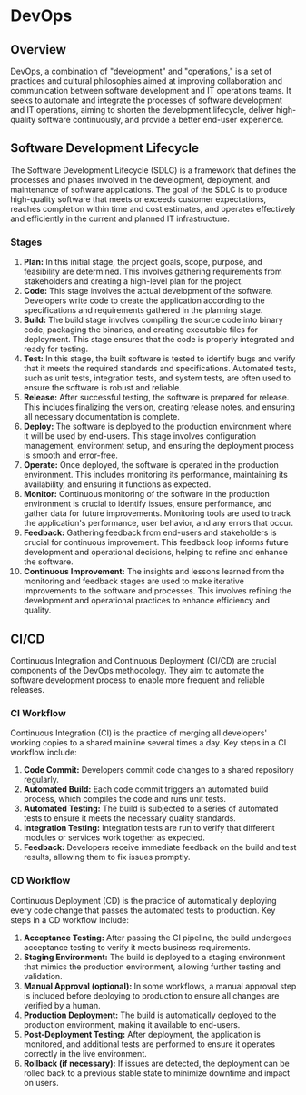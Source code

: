 # DevOps

## Overview

DevOps, a combination of "development" and "operations," is a set of practices and cultural philosophies aimed at improving collaboration and communication between software development and IT operations teams. It seeks to automate and integrate the processes of software development and IT operations, aiming to shorten the development lifecycle, deliver high-quality software continuously, and provide a better end-user experience.

## Software Development Lifecycle

The Software Development Lifecycle (SDLC) is a framework that defines the processes and phases involved in the development, deployment, and maintenance of software applications. The goal of the SDLC is to produce high-quality software that meets or exceeds customer expectations, reaches completion within time and cost estimates, and operates effectively and efficiently in the current and planned IT infrastructure.

### Stages

1. **Plan:** In this initial stage, the project goals, scope, purpose, and feasibility are determined. This involves gathering requirements from stakeholders and creating a high-level plan for the project.
2. **Code:** This stage involves the actual development of the software. Developers write code to create the application according to the specifications and requirements gathered in the planning stage.
3. **Build:** The build stage involves compiling the source code into binary code, packaging the binaries, and creating executable files for deployment. This stage ensures that the code is properly integrated and ready for testing.
4. **Test:** In this stage, the built software is tested to identify bugs and verify that it meets the required standards and specifications. Automated tests, such as unit tests, integration tests, and system tests, are often used to ensure the software is robust and reliable.
5. **Release:** After successful testing, the software is prepared for release. This includes finalizing the version, creating release notes, and ensuring all necessary documentation is complete.
6. **Deploy:** The software is deployed to the production environment where it will be used by end-users. This stage involves configuration management, environment setup, and ensuring the deployment process is smooth and error-free.
7. **Operate:** Once deployed, the software is operated in the production environment. This includes monitoring its performance, maintaining its availability, and ensuring it functions as expected.
8. **Monitor:** Continuous monitoring of the software in the production environment is crucial to identify issues, ensure performance, and gather data for future improvements. Monitoring tools are used to track the application's performance, user behavior, and any errors that occur.
9. **Feedback:** Gathering feedback from end-users and stakeholders is crucial for continuous improvement. This feedback loop informs future development and operational decisions, helping to refine and enhance the software.
10. **Continuous Improvement:** The insights and lessons learned from the monitoring and feedback stages are used to make iterative improvements to the software and processes. This involves refining the development and operational practices to enhance efficiency and quality.

## CI/CD

Continuous Integration and Continuous Deployment (CI/CD) are crucial components of the DevOps methodology. They aim to automate the software development process to enable more frequent and reliable releases.

### CI Workflow

Continuous Integration (CI) is the practice of merging all developers' working copies to a shared mainline several times a day. Key steps in a CI workflow include:

1. **Code Commit:** Developers commit code changes to a shared repository regularly.
2. **Automated Build:** Each code commit triggers an automated build process, which compiles the code and runs unit tests.
3. **Automated Testing:** The build is subjected to a series of automated tests to ensure it meets the necessary quality standards.
4. **Integration Testing:** Integration tests are run to verify that different modules or services work together as expected.
5. **Feedback:** Developers receive immediate feedback on the build and test results, allowing them to fix issues promptly.

### CD Workflow

Continuous Deployment (CD) is the practice of automatically deploying every code change that passes the automated tests to production. Key steps in a CD workflow include:

1. **Acceptance Testing:** After passing the CI pipeline, the build undergoes acceptance testing to verify it meets business requirements.
2. **Staging Environment:** The build is deployed to a staging environment that mimics the production environment, allowing further testing and validation.
3. **Manual Approval (optional):** In some workflows, a manual approval step is included before deploying to production to ensure all changes are verified by a human.
4. **Production Deployment:** The build is automatically deployed to the production environment, making it available to end-users.
5. **Post-Deployment Testing:** After deployment, the application is monitored, and additional tests are performed to ensure it operates correctly in the live environment.
6. **Rollback (if necessary):** If issues are detected, the deployment can be rolled back to a previous stable state to minimize downtime and impact on users.
